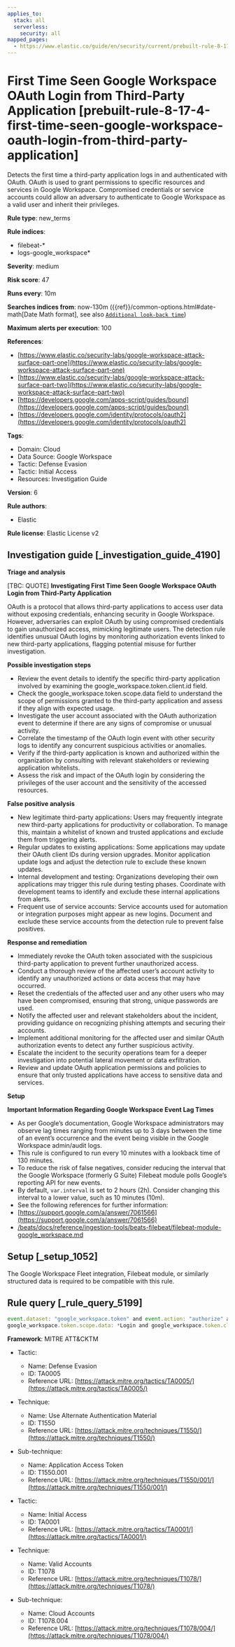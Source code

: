 ```yaml
---
applies_to:
  stack: all
  serverless:
    security: all
mapped_pages:
  - https://www.elastic.co/guide/en/security/current/prebuilt-rule-8-17-4-first-time-seen-google-workspace-oauth-login-from-third-party-application.html
---
```


# First Time Seen Google Workspace OAuth Login from Third-Party Application [prebuilt-rule-8-17-4-first-time-seen-google-workspace-oauth-login-from-third-party-application]

Detects the first time a third-party application logs in and authenticated with OAuth. OAuth is used to grant permissions to specific resources and services in Google Workspace. Compromised credentials or service accounts could allow an adversary to authenticate to Google Workspace as a valid user and inherit their privileges.

**Rule type**: new_terms

**Rule indices**:

* filebeat-*
* logs-google_workspace*

**Severity**: medium

**Risk score**: 47

**Runs every**: 10m

**Searches indices from**: now-130m ({{ref}}/common-options.html#date-math[Date Math format], see also [`Additional look-back time`](docs-content://solutions/security/detect-and-alert/create-detection-rule.md#rule-schedule))

**Maximum alerts per execution**: 100

**References**:

* [https://www.elastic.co/security-labs/google-workspace-attack-surface-part-one](https://www.elastic.co/security-labs/google-workspace-attack-surface-part-one)
* [https://www.elastic.co/security-labs/google-workspace-attack-surface-part-two](https://www.elastic.co/security-labs/google-workspace-attack-surface-part-two)
* [https://developers.google.com/apps-script/guides/bound](https://developers.google.com/apps-script/guides/bound)
* [https://developers.google.com/identity/protocols/oauth2](https://developers.google.com/identity/protocols/oauth2)

**Tags**:

* Domain: Cloud
* Data Source: Google Workspace
* Tactic: Defense Evasion
* Tactic: Initial Access
* Resources: Investigation Guide

**Version**: 6

**Rule authors**:

* Elastic

**Rule license**: Elastic License v2

## Investigation guide [_investigation_guide_4190]

**Triage and analysis**

[TBC: QUOTE]
**Investigating First Time Seen Google Workspace OAuth Login from Third-Party Application**

OAuth is a protocol that allows third-party applications to access user data without exposing credentials, enhancing security in Google Workspace. However, adversaries can exploit OAuth by using compromised credentials to gain unauthorized access, mimicking legitimate users. The detection rule identifies unusual OAuth logins by monitoring authorization events linked to new third-party applications, flagging potential misuse for further investigation.

**Possible investigation steps**

* Review the event details to identify the specific third-party application involved by examining the google_workspace.token.client.id field.
* Check the google_workspace.token.scope.data field to understand the scope of permissions granted to the third-party application and assess if they align with expected usage.
* Investigate the user account associated with the OAuth authorization event to determine if there are any signs of compromise or unusual activity.
* Correlate the timestamp of the OAuth login event with other security logs to identify any concurrent suspicious activities or anomalies.
* Verify if the third-party application is known and authorized within the organization by consulting with relevant stakeholders or reviewing application whitelists.
* Assess the risk and impact of the OAuth login by considering the privileges of the user account and the sensitivity of the accessed resources.

**False positive analysis**

* New legitimate third-party applications: Users may frequently integrate new third-party applications for productivity or collaboration. To manage this, maintain a whitelist of known and trusted applications and exclude them from triggering alerts.
* Regular updates to existing applications: Some applications may update their OAuth client IDs during version upgrades. Monitor application update logs and adjust the detection rule to exclude these known updates.
* Internal development and testing: Organizations developing their own applications may trigger this rule during testing phases. Coordinate with development teams to identify and exclude these internal applications from alerts.
* Frequent use of service accounts: Service accounts used for automation or integration purposes might appear as new logins. Document and exclude these service accounts from the detection rule to prevent false positives.

**Response and remediation**

* Immediately revoke the OAuth token associated with the suspicious third-party application to prevent further unauthorized access.
* Conduct a thorough review of the affected user’s account activity to identify any unauthorized actions or data access that may have occurred.
* Reset the credentials of the affected user and any other users who may have been compromised, ensuring that strong, unique passwords are used.
* Notify the affected user and relevant stakeholders about the incident, providing guidance on recognizing phishing attempts and securing their accounts.
* Implement additional monitoring for the affected user and similar OAuth authorization events to detect any further suspicious activity.
* Escalate the incident to the security operations team for a deeper investigation into potential lateral movement or data exfiltration.
* Review and update OAuth application permissions and policies to ensure that only trusted applications have access to sensitive data and services.

**Setup**

**Important Information Regarding Google Workspace Event Lag Times**

* As per Google’s documentation, Google Workspace administrators may observe lag times ranging from minutes up to 3 days between the time of an event’s occurrence and the event being visible in the Google Workspace admin/audit logs.
* This rule is configured to run every 10 minutes with a lookback time of 130 minutes.
* To reduce the risk of false negatives, consider reducing the interval that the Google Workspace (formerly G Suite) Filebeat module polls Google’s reporting API for new events.
* By default, `var.interval` is set to 2 hours (2h). Consider changing this interval to a lower value, such as 10 minutes (10m).
* See the following references for further information:
* [https://support.google.com/a/answer/7061566](https://support.google.com/a/answer/7061566)
* [/beats/docs/reference/ingestion-tools/beats-filebeat/filebeat-module-google_workspace.md](beats://docs/reference/filebeat/filebeat-module-google_workspace.md)


## Setup [_setup_1052]

The Google Workspace Fleet integration, Filebeat module, or similarly structured data is required to be compatible with this rule.


## Rule query [_rule_query_5199]

```js
event.dataset: "google_workspace.token" and event.action: "authorize" and
google_workspace.token.scope.data: *Login and google_workspace.token.client.id: *apps.googleusercontent.com
```

**Framework**: MITRE ATT&CKTM

* Tactic:

    * Name: Defense Evasion
    * ID: TA0005
    * Reference URL: [https://attack.mitre.org/tactics/TA0005/](https://attack.mitre.org/tactics/TA0005/)

* Technique:

    * Name: Use Alternate Authentication Material
    * ID: T1550
    * Reference URL: [https://attack.mitre.org/techniques/T1550/](https://attack.mitre.org/techniques/T1550/)

* Sub-technique:

    * Name: Application Access Token
    * ID: T1550.001
    * Reference URL: [https://attack.mitre.org/techniques/T1550/001/](https://attack.mitre.org/techniques/T1550/001/)

* Tactic:

    * Name: Initial Access
    * ID: TA0001
    * Reference URL: [https://attack.mitre.org/tactics/TA0001/](https://attack.mitre.org/tactics/TA0001/)

* Technique:

    * Name: Valid Accounts
    * ID: T1078
    * Reference URL: [https://attack.mitre.org/techniques/T1078/](https://attack.mitre.org/techniques/T1078/)

* Sub-technique:

    * Name: Cloud Accounts
    * ID: T1078.004
    * Reference URL: [https://attack.mitre.org/techniques/T1078/004/](https://attack.mitre.org/techniques/T1078/004/)



